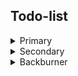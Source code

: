 ## Todo-list

<details>
<summary>Primary</summary>

- [x] ~~Test and fix mobile view~~
- [x] ~~Make adjustments for desktop (and tablet) view (all sections — especially hero)~~
- [x] ~~Add flair to make page less static~~ (should still add animations later)
- [x] ~~Header: Fix scroll functionality and width issues~~
- [ ] Remove `react-scripts` and setup webpack


</details>

<details>
<summary>Secondary</summary>

- [x] ~~Create favicon.ico~~ (should create a cleaner one, but the current one is sufficient for now)
- [x] ~~Contact links on bottom of 'hero'~~
- [x] ~~Contact component: styling changes~~
- [x] ~~Fix box-shadow on bio container~~

</details>

<details>
<summary>Backburner</summary>

- [ ] Replace the "copied email" alert with `toastify` notification (impossible with CRA 😂😂😂)
- [ ] Update project descriptions/contributions to account for formatting changes
- [ ] Clicking images expands with popup
- [ ] Add links ~~and logos~~ for technologies
- [ ] Hide header when scrolling down, but reveal when scrolling back up
- [ ] Hovering over skills shows brief description of the tech and a link
- [ ] Tweak/update color palette
- [ ] Hover images shows alt text (or some helpful info)

</details>

<!-- <details>
<summary>Completed</summary>

- [x] ~~Remove unused images~~
- [x] ~~Header: add scroll functionality; keep on top~~
- [x] ~~Reformat skills content~~
- [x] ~~Update project description formatting and content~~
- [x] Add hero image to mobile view somehow (such as bar with contact links)
- [x] ~~Find new font(s)~~
- [x] ~~Color palette~~
- [x] ~~Create basic 'hero section' (should be extremely simple — maybe just the bio — to meet deadline; can make a better one later)~~
- [x] ~~Update bio contents with things removed from projects/skills~~
- [x] ~~User must expand projects to see images — this needs to be redesigned asap~~

</details> -->

<!-- <details>
<summary>Deprecated / etc</summary>

- [ ] Never make a project with CRA ever again :))
- [ ] ~~SingleProject: Force scroll when expanding/collapsing~~ (removing 'isExpanded' concept entirely)
- [ ] ~~Gradient to lighter color at bottom of page (maybe)~~
- [ ] ~~Slider/carousel-type component for technologies (possibly)~~
- [ ] ~~Add favicon/title to header~~
- [ ] ~~Create new, improved 'hero section'; ideally using `@react-three/fiber`~~ (this should be saved for building a new portfolio from scratch)
- [ ] ~~Image carousel for projects (can toggle through)~~ (this should be saved for building a new portfolio from scratch)

</details> -->
